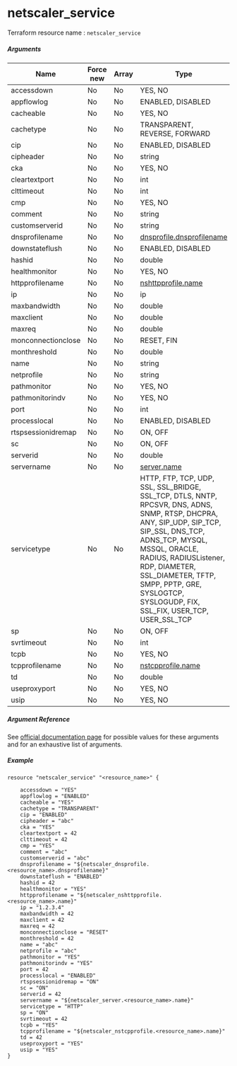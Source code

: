 # netscaler_service

Terraform resource name : ```netscaler_service```

##### Arguments

| Name | Force new | Array | Type |
|----|----|----|----|
|accessdown|No|No|YES, NO|
|appflowlog|No|No|ENABLED, DISABLED|
|cacheable|No|No|YES, NO|
|cachetype|No|No|TRANSPARENT, REVERSE, FORWARD|
|cip|No|No|ENABLED, DISABLED|
|cipheader|No|No|string|
|cka|No|No|YES, NO|
|cleartextport|No|No|int|
|clttimeout|No|No|int|
|cmp|No|No|YES, NO|
|comment|No|No|string|
|customserverid|No|No|string|
|dnsprofilename|No|No|[dnsprofile.dnsprofilename](/doc/resources/dnsprofile.md)|
|downstateflush|No|No|ENABLED, DISABLED|
|hashid|No|No|double|
|healthmonitor|No|No|YES, NO|
|httpprofilename|No|No|[nshttpprofile.name](/doc/resources/nshttpprofile.md)|
|ip|No|No|ip|
|maxbandwidth|No|No|double|
|maxclient|No|No|double|
|maxreq|No|No|double|
|monconnectionclose|No|No|RESET, FIN|
|monthreshold|No|No|double|
|name|No|No|string|
|netprofile|No|No|string|
|pathmonitor|No|No|YES, NO|
|pathmonitorindv|No|No|YES, NO|
|port|No|No|int|
|processlocal|No|No|ENABLED, DISABLED|
|rtspsessionidremap|No|No|ON, OFF|
|sc|No|No|ON, OFF|
|serverid|No|No|double|
|servername|No|No|[server.name](/doc/resources/server.md)|
|servicetype|No|No|HTTP, FTP, TCP, UDP, SSL, SSL_BRIDGE, SSL_TCP, DTLS, NNTP, RPCSVR, DNS, ADNS, SNMP, RTSP, DHCPRA, ANY, SIP_UDP, SIP_TCP, SIP_SSL, DNS_TCP, ADNS_TCP, MYSQL, MSSQL, ORACLE, RADIUS, RADIUSListener, RDP, DIAMETER, SSL_DIAMETER, TFTP, SMPP, PPTP, GRE, SYSLOGTCP, SYSLOGUDP, FIX, SSL_FIX, USER_TCP, USER_SSL_TCP|
|sp|No|No|ON, OFF|
|svrtimeout|No|No|int|
|tcpb|No|No|YES, NO|
|tcpprofilename|No|No|[nstcpprofile.name](/doc/resources/nstcpprofile.md)|
|td|No|No|double|
|useproxyport|No|No|YES, NO|
|usip|No|No|YES, NO|

##### Argument Reference

See [official documentation page](https://developer-docs.citrix.com/projects/netscaler-nitro-api/en/11.0/configuration/basic/service/service/) for possible values for these arguments and for an exhaustive list of arguments.

##### Example

```
resource "netscaler_service" "<resource_name>" {

    accessdown = "YES"
    appflowlog = "ENABLED"
    cacheable = "YES"
    cachetype = "TRANSPARENT"
    cip = "ENABLED"
    cipheader = "abc"
    cka = "YES"
    cleartextport = 42
    clttimeout = 42
    cmp = "YES"
    comment = "abc"
    customserverid = "abc"
    dnsprofilename = "${netscaler_dnsprofile.<resource_name>.dnsprofilename}"
    downstateflush = "ENABLED"
    hashid = 42
    healthmonitor = "YES"
    httpprofilename = "${netscaler_nshttpprofile.<resource_name>.name}"
    ip = "1.2.3.4"
    maxbandwidth = 42
    maxclient = 42
    maxreq = 42
    monconnectionclose = "RESET"
    monthreshold = 42
    name = "abc"
    netprofile = "abc"
    pathmonitor = "YES"
    pathmonitorindv = "YES"
    port = 42
    processlocal = "ENABLED"
    rtspsessionidremap = "ON"
    sc = "ON"
    serverid = 42
    servername = "${netscaler_server.<resource_name>.name}"
    servicetype = "HTTP"
    sp = "ON"
    svrtimeout = 42
    tcpb = "YES"
    tcpprofilename = "${netscaler_nstcpprofile.<resource_name>.name}"
    td = 42
    useproxyport = "YES"
    usip = "YES"
}
```

